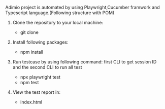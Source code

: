 Adimio project is automated by using Playwright,Cucumber framwork and Typescript language.(Following structure with POM)

1. Clone the repository to your local machine:
   - git clone 

2. Install following packages:
   - npm install

3. Run testcase by using following command: first CLI to get session ID and the second CLI to run all test
   - npx playwright test   
   - npm test

4. View the test report in:
   - index.html


